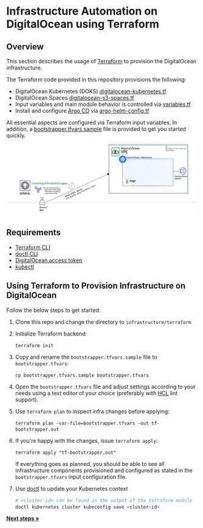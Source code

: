 # Infrastructure Automation on DigitalOcean using Terraform

## Overview

This section describes the usage of [Terraform](https://www.terraform.io/) to provision the DigitalOcean infrastructure.

The Terraform code provided in this repository provisions the following:

- DigitalOcean Kubernetes (DOKS) [digitalocean-kubernetes.tf](./digitalocean-kubernetes.tf)
- DigitalOcean Spaces [digitalocean-s3-spaces.tf](./digitalocean-s3-spaces.tf)
- Input variables and main module behavior is controlled via [variables.tf](./variables.tf)
- Install and configure [Argo CD](https://argo-cd.readthedocs.io/en/stable/) via [argo-helm-config.tf](./argocd-helm-config.tf)

All essential aspects are configured via Terraform input variables. In addition, a [bootstrapper.tfvars.sample](./bootstrapper.tfvars.sample) file is provided to get you started quickly.

<p align="left">
<img src="../../docs/assets/infra-doks-spaces.png" alt="bootstrapper-infra" width="600"/>
</p>

## Requirements

- [Terraform CLI](https://developer.hashicorp.com/terraform/downloads)
- [doctl CLI](https://docs.digitalocean.com/reference/doctl/how-to/install/)
- [DigitalOcean access token](https://docs.digitalocean.com/reference/doctl/how-to/install/)
- [kubectl](https://kubernetes.io/docs/tasks/tools/#kubectl)

## Using Terraform to Provision Infrastructure on DigitalOcean

Follow the below steps to get started:

1. Clone this repo and change the directory to `infrastructure/terraform`
2. Initialize Terraform backend:

    ```shell
    terraform init
    ```

3. Copy and rename the `bootstrapper.tfvars.sample` file to `bootstrapper.tfvars`:

    ```shell
    cp bootstrapper.tfvars.sample bootstrapper.tfvars
    ```

4. Open the `bootstrapper.tfvars` file and adjust settings according to your needs using a text editor of your choice (preferably with [HCL](https://github.com/hashicorp/hcl/blob/main/hclsyntax/spec.md) lint support).
5. Use `terraform plan` to inspect infra changes before applying:

    ```shell
    terraform plan -var-file=bootstrapper.tfvars -out tf-bootstrapper.out
    ```

6. If you're happy with the changes, issue `terraform apply`:

    ```console
    terraform apply "tf-bootstrapper.out"
    ```

    If everything goes as planned, you should be able to see all infrastructure components provisioned and configured as stated in the `bootstrapper.tfvars` input configuration file.

7. Use [doctl](https://docs.digitalocean.com/reference/doctl/reference/kubernetes/) to update your Kubernetes context

    ```bash
    # <cluster-id> can be found in the output of the terraform module
    doctl kubernetes cluster kubeconfig save <cluster-id>
    ```

[**Next steps »**](../../bootstrap/README.md)

